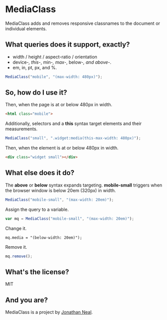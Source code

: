 # MediaClass

MediaClass adds and removes responsive classnames to the document or individual elements.

## What queries does it support, exactly?

* width / height / aspect-ratio / orientation
* device-*, this-*, min-*, max-*, below-*, and above-*.
* em, in, pt, px, and %.

```js
MediaClass("mobile", "(max-width: 480px)");
```

## So, how do I use it?

Then, when the page is at or below 480px in width.

```html
<html class="mobile">
```

Additionally, selectors and a __this__ syntax target elements and their measurements.</p>

```js
MediaClass("small", ".widget:media(this-max-width: 480px)");
```

Then, when the element is at or below 480px in width.

```html
<div class="widget small"></div>
```

## What else does it do?

The __above__ or __below__ syntax expands targeting. __mobile-small__ triggers when the browser window is below 20em (320px) in width.

```js
MediaClass("mobile-small", "(max-width: 20em)");
```

Assign the query to a variable.

```js
var mq = MediaClass("mobile-small", "(max-width: 20em)");
```

Change it.

```
mq.media = "(below-width: 20em)");
```

Remove it.

```js
mq.remove();
```

## What's the license?

MIT

## And you are?

MediaClass is a project by [Jonathan Neal](http://twitter.com/jon_neal).